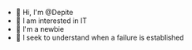 - 👋 Hi, I'm @Depite
- 👀 I am interested in IT
- 🌱 I'm a newbie
- 💞️ I seek to understand when a failure is established
